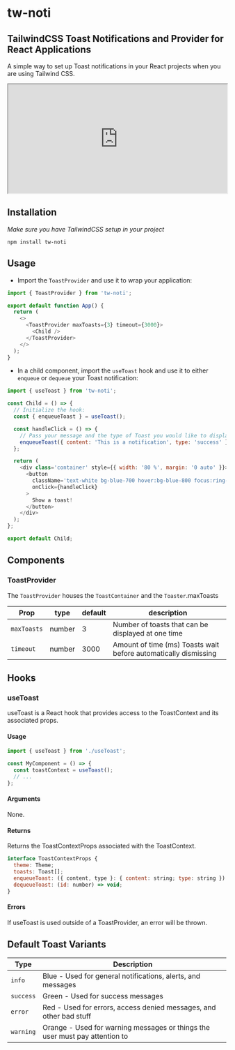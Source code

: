 # tw-noti

## TailwindCSS Toast Notifications and Provider for React Applications

A simple way to set up Toast notifications in your React projects when you are using Tailwind CSS.

<iframe  id="inlineFrameExample"
    title="Inline Frame Example"
    width="100%"
    height="250" src="https://stackblitz.com/edit/tw-noti-demo?embed=1&file=src%2FContent.jsx"></iframe>

## Installation

_Make sure you have TailwindCSS setup in your project_

`npm install tw-noti`

## Usage

- Import the `ToastProvider` and use it to wrap your application:

```javascript
import { ToastProvider } from 'tw-noti';

export default function App() {
  return (
    <>
      <ToastProvider maxToasts={3} timeout={3000}>
        <Child />
      </ToastProvider>
    </>
  );
}
```

- In a child component, import the `useToast` hook and use it to either `enqueue` or `dequeue` your Toast notification:

```javascript
import { useToast } from 'tw-noti';

const Child = () => {
  // Initialize the hook:
  const { enqueueToast } = useToast();

  const handleClick = () => {
    // Pass your message and the type of Toast you would like to display:
    enqueueToast({ content: 'This is a notification', type: 'success' });
  };

  return (
    <div class='container' style={{ width: '80 %', margin: '0 auto' }}>
      <button
        className='text-white bg-blue-700 hover:bg-blue-800 focus:ring-4 focus:ring-blue-300 font-medium rounded-lg text-sm px-5 py-2.5 mr-2 mb-2 dark:bg-blue-600 dark:hover:bg-blue-700 focus:outline-none dark:focus:ring-blue-800'
        onClick={handleClick}
      >
        Show a toast!
      </button>
    </div>
  );
};

export default Child;
```

## Components

### ToastProvider

The `ToastProvider` houses the `ToastContainer` and the `Toaster`.maxToasts

| Prop        | type   | default | description                                                     |
| ----------- | ------ | ------- | --------------------------------------------------------------- |
| `maxToasts` | number | 3       | Number of toasts that can be displayed at one time              |
| `timeout`   | number | 3000    | Amount of time (ms) Toasts wait before automatically dismissing |

## Hooks

### useToast

useToast is a React hook that provides access to the ToastContext
and its associated props.

#### Usage

```javascript
import { useToast } from './useToast';

const MyComponent = () => {
  const toastContext = useToast();
  // ...
};
```

#### Arguments

None.

#### Returns

Returns the ToastContextProps associated with the ToastContext.

```javascript
interface ToastContextProps {
  theme: Theme;
  toasts: Toast[];
  enqueueToast: ({ content, type }: { content: string; type: string }) => void;
  dequeueToast: (id: number) => void;
}
```

#### Errors

If useToast is used outside of a ToastProvider, an error will be thrown.

## Default Toast Variants

| Type      | Description                                                                 |
| --------- | --------------------------------------------------------------------------- |
| `info`    | Blue - Used for general notifications, alerts, and messages                 |
| `success` | Green - Used for success messages                                           |
| `error`   | Red - Used for errors, access denied messages, and other bad stuff          |
| `warning` | Orange - Used for warning messages or things the user must pay attention to |
